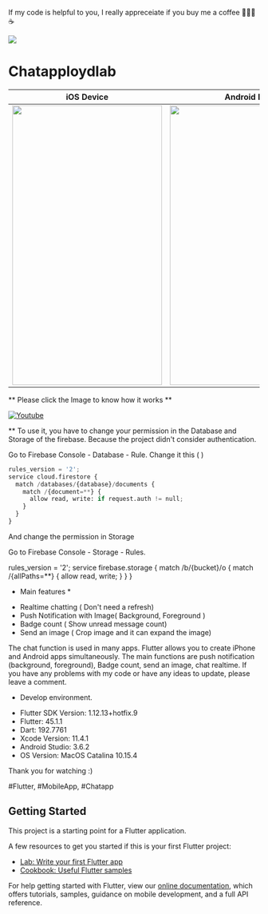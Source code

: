 If my code is helpful to you, I really appreceiate if you buy me a coffee 🙇🏻‍♂️☕️

[![](https://1.bp.blogspot.com/-dvUCBQdmi0s/YFfLITMCaiI/AAAAAAAABZE/Ej-_5PgqW14KKLYWVJg1SzlRup4Rvf_fQCLcBGAsYHQ/s0/68747470733a2f2f7777772e6275796d6561636f666665652e636f6d2f6173736574732f696d672f637573746f6d5f696d616765732f6f72616e67655f696d672e706e67.png)](https://www.buymeacoffee.com/loydkim)

# Chatapploydlab

| iOS Device  | Android Device |
| ------------- | ------------- |
| <img src="https://github.com/loydkim/chat_app_loyd/blob/master/ios_promotion.gif" width="300" height="560">  | <img src="https://github.com/loydkim/chat_app_loyd/blob/master/android_promotion.gif" width="340" height="560">  |

** Please click the Image to know how it works **

[![Youtube](https://img.youtube.com/vi/OnIRKAbOcq4/0.jpg)](https://youtu.be/OnIRKAbOcq4)

** To use it, you have to change your permission in the Database and Storage of the firebase. Because the project didn't consider authentication.

Go to Firebase Console - Database - Rule. Change it this ( )

```python
rules_version = '2';
service cloud.firestore {
  match /databases/{database}/documents {
    match /{document=**} {
      allow read, write: if request.auth != null;
    }
  }
}
```



And change the permission in Storage

Go to Firebase Console - Storage - Rules.

rules_version = '2';
service firebase.storage {
  match /b/{bucket}/o {
    match /{allPaths=**} {
      allow read, write;
    }
  }
}


* Main features *

- Realtime chatting ( Don't need a refresh)
- Push Notification with Image( Background, Foreground )
- Badge count ( Show unread message count)
- Send an image ( Crop image and it can expand the image)

 The chat function is used in many apps. Flutter allows you to create iPhone and Android apps simultaneously. The main functions are push notification (background, foreground), Badge count, send an image, chat realtime. If you have any problems with my code or have any ideas to update, please leave a comment.

* Develop environment.

- Flutter SDK Version: 1.12.13+hotfix.9
- Flutter: 45.1.1
- Dart: 192.7761
- Xcode Version: 11.4.1
- Android Studio: 3.6.2
- OS Version: MacOS Catalina 10.15.4

Thank you for watching :)

#Flutter, #MobileApp, #Chatapp

## Getting Started

This project is a starting point for a Flutter application.

A few resources to get you started if this is your first Flutter project:

- [Lab: Write your first Flutter app](https://flutter.dev/docs/get-started/codelab)
- [Cookbook: Useful Flutter samples](https://flutter.dev/docs/cookbook)

For help getting started with Flutter, view our
[online documentation](https://flutter.dev/docs), which offers tutorials,
samples, guidance on mobile development, and a full API reference.
